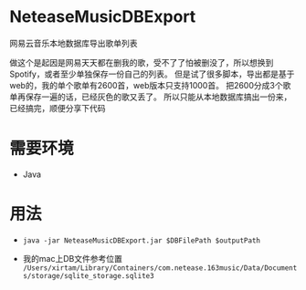 # NeteaseMusicDBExport
网易云音乐本地数据库导出歌单列表

做这个是起因是网易天天都在删我的歌，受不了了怕被删没了，所以想换到Spotify，或者至少单独保存一份自己的列表。
但是试了很多脚本，导出都是基于web的，我的单个歌单有2600首，web版本只支持1000首。
把2600分成3个歌单再保存一遍的话，已经灰色的歌又丢了。
所以只能从本地数据库搞出一份来，已经搞完，顺便分享下代码

# 需要环境

- Java

# 用法

- `java -jar NeteaseMusicDBExport.jar $DBFilePath $outputPath`

- 我的mac上DB文件参考位置
`/Users/xirtam/Library/Containers/com.netease.163music/Data/Documents/storage/sqlite_storage.sqlite3`